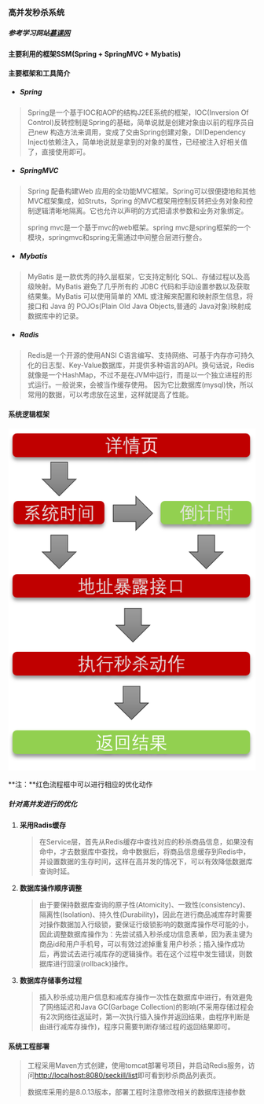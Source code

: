 ### 高并发秒杀系统

##### 参考学习网站[慕课网](http://www.imooc.com/learn/587)

#### 主要利用的框架SSM(Spring + SpringMVC + Mybatis)

#### 主要框架和工具简介

* <h5>Spring</h5>
> Spring是一个基于IOC和AOP的结构J2EE系统的框架，IOC(Inversion Of Control)反转控制是Spring的基础，简单说就是创建对象由以前的程序员自己new 构造方法来调用，变成了交由Spring创建对象，DI(Dependency Inject)依赖注入，简单地说就是拿到的对象的属性，已经被注入好相关值了，直接使用即可。 
  
* <h5>SpringMVC</h5>
> Spring 配备构建Web 应用的全功能MVC框架。Spring可以很便捷地和其他MVC框架集成，如Struts，Spring 的MVC框架用控制反转把业务对象和控制逻辑清晰地隔离。它也允许以声明的方式把请求参数和业务对象绑定。
  >
  > spring mvc是一个基于mvc的web框架。spring mvc是spring框架的一个模块，springmvc和spring无需通过中间整合层进行整合。
  
* <h5>Mybatis</h5>
> MyBatis 是一款优秀的持久层框架，它支持定制化 SQL、存储过程以及高级映射。MyBatis 避免了几乎所有的 JDBC 代码和手动设置参数以及获取结果集。MyBatis 可以使用简单的 XML 或注解来配置和映射原生信息，将接口和 Java 的 POJOs(Plain Old Java Objects,普通的 Java对象)映射成数据库中的记录。
  
* <h5>Radis</h5>
> Redis是一个开源的使用ANSI C语言编写、支持网络、可基于内存亦可持久化的日志型、Key-Value数据库，并提供多种语言的API。换句话说，Redis就像是一个HashMap，不过不是在JVM中运行，而是以一个独立进程的形式运行。一般说来，会被当作缓存使用。 因为它比数据库(mysql)快，所以常用的数据，可以考虑放在这里，这样就提高了性能。
  >

#### 系统逻辑框架

![秒杀执行流程](秒杀执行流程.png "秒杀执行流程")

**注：**红色流程框中可以进行相应的优化动作

##### 针对高并发进行的优化

1. **采用Radis缓存**

   > 在Service层，首先从Redis缓存中查找对应的秒杀商品信息，如果没有命中，才去数据库中查找，命中数据后，将商品信息缓存到Redis中，并设置数据的生存时间，这样在高并发的情况下，可以有效降低数据库查询时延。

2. **数据库操作顺序调整**

   > 由于要保持数据库查询的原子性(Atomicity)、一致性(consistency)、隔离性(Isolation)、持久性(Durability)，因此在进行商品减库存时需要对操作数据加入行级锁，要保证行级锁影响的数据库操作尽可能的小，因此调整数据库操作为：先尝试插入秒杀成功信息表单，因为表主键为商品id和用户手机号，可以有效过滤掉重复用户秒杀；插入操作成功后，再尝试去进行减库存的逻辑操作。若在这个过程中发生错误，则数据库进行回滚(rollback)操作。

3. **数据库存储事务过程**

   > 插入秒杀成功用户信息和减库存操作一次性在数据库中进行，有效避免了网络延迟和Java GC(Garbage Collection)的影响(不采用存储过程会有2次网络往返延时，第一次执行插入操作并返回结果，由程序判断是由进行减库存操作)，程序只需要判断存储过程的返回结果即可。

#### 系统工程部署

> 工程采用Maven方式创建，使用tomcat部署号项目，并启动Redis服务，访问<http://localhost:8080/seckill/list>即可看到秒杀商品列表页。
>
> 数据库采用的是8.0.13版本，部署工程时注意修改相关的数据库连接参数

